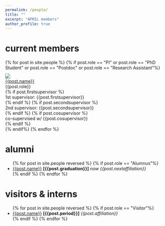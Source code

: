 ```yaml
---
permalink: /people/
title: ""
excerpt: "APRIL members"
author_profile: true
---
```


<h1>current members</h1>
<div id="current-members">
  {% for post in site.people %}
    {% if post.role == "PI" or post.role == "PhD Student" or post.role == "Postdoc" or post.role == "Research Assistant"%}
      <div class="lab-member">
          <div class="lab-member-pic">
          <img style="margin: 10px 0px 0px 0px;" src="{{post.image}}">
          </div>
          <div class="lab-member-data">
              <div class="member-name"><a href="{{post.webpage}}">{{post.name}}</a></div>
              <div class="member-role">{{post.role}}</div>
              {% if post.firstsupervisor %}
              <div class="member-role-sup">1st supervisor: {{post.firstsupervisor}}</div>
              {% endif %}
              {% if post.secondsupervisor %}
              <div class="member-role-sup">2nd supervisor: {{post.secondsupervisor}}</div>
              {% endif %}
              {% if post.cosupervisor %}
              <div class="member-role-sup">co-supervised w/ {{post.cosupervisor}}</div>
              {% endif %}
          </div>
      </div>
    {% endif%}
  {% endfor %}
</div>

<h1>alumni</h1>
<div id="alumni">
  <ul id="alumni-list">
    {% for post in site.people reversed %}
        {% if post.role == "Alumnus"%}
        <li> <a href="{{post.webpage}}">{{post.name}}</a> <b>[{{post.graduation}}]</b> <span><i>now {{post.nextaffiliation}}</i></span>
        </li>
        {% endif %}
    {% endfor %}
  </ul>
</div>

<h1>visitors & interns</h1>
<div id="visitors-interns">
  <ul id="visitor-list">
    {% for post in site.people reversed %}
        {% if post.role == "Visitor"%}
        <li> <a href="{{post.webpage}}">{{post.name}}</a> <b>[{{post.period}}]</b> <span><i>{{post.affiliation}}</i></span>
        </li>
        {% endif %}
    {% endfor %}
  </ul>
</div>
 
<!--<h1>past members</h1> -->